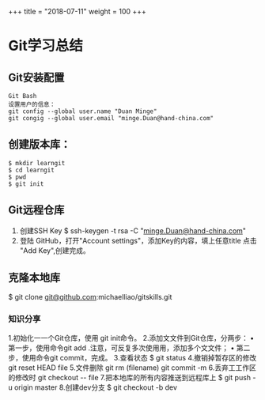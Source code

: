 +++
title = "2018-07-11"
weight = 100
+++

# Git学习总结

## Git安装配置
    Git Bash
    设置用户的信息：
    git config --global user.name "Duan Minge"
    git congig --global user.email "minge.Duan@hand-china.com"

## 创建版本库：
    $ mkdir learngit 
    $ cd learngit
    $ pwd 
    $ git init

## Git远程仓库
1. 创建SSH Key
    $ ssh-keygen -t rsa -C "minge.Duan@hand-china.com" 
2. 登陆 GitHub，打开"Account settings"，添加Key的内容，填上任意title
   点击 "Add Key",创建完成。

## 克隆本地库
$ git clone git@github.com:michaelliao/gitskills.git

### 知识分享
1.初始化⼀一个Git仓库，使⽤
git init命令。
2.添加⽂文件到Git仓库，分两步：
  • 第⼀步，使⽤命令git add .注意，可反复多次使⽤用，添加多个⽂文件； 
  • 第二步，使用命令git commit，完成。
3.查看状态 
$ git status
4.撤销掉暂存区的修改
git reset HEAD file
5.文件删除
git rm (filename)
git commit -m 
6.丢弃⼯工作区的修改时
git checkout -- file
7.把本地库的所有内容推送到远程库上
$ git push -u origin master
8.创建dev分⽀
$ git checkout -b dev 


